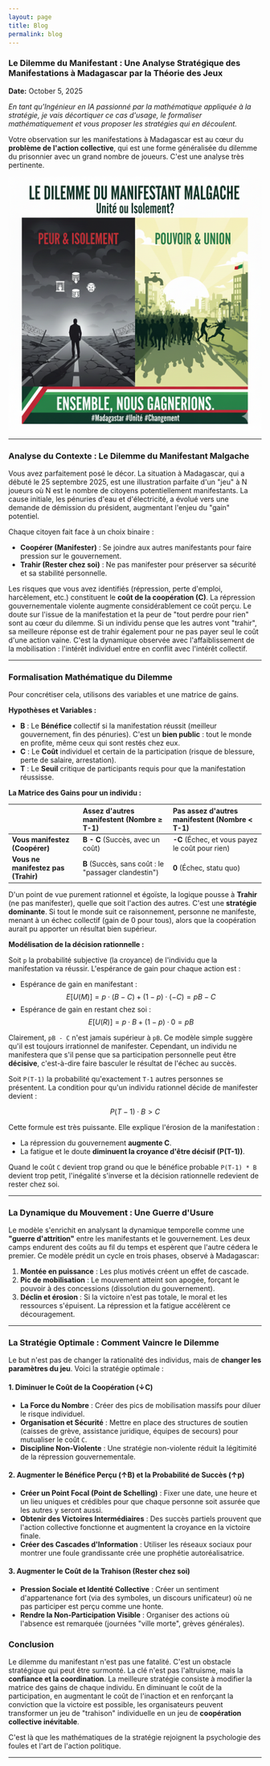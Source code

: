 ```yaml
---
layout: page
title: Blog
permalink: blog
---
```


### **Le Dilemme du Manifestant : Une Analyse Stratégique des Manifestations à Madagascar par la Théorie des Jeux**

**Date:** October 5, 2025

*En tant qu'Ingénieur en IA passionné par la mathématique appliquée à la stratégie, je vais décortiquer ce cas d'usage, le formaliser mathématiquement et vous proposer les stratégies qui en découlent.*

Votre observation sur les manifestations à Madagascar est au cœur du **problème de l'action collective**, qui est une forme généralisée du dilemme du prisonnier avec un grand nombre de joueurs. C'est une analyse très pertinente.

![Manifestation à Madagascar](./assets/img/mada.png)

---

### Analyse du Contexte : Le Dilemme du Manifestant Malgache

Vous avez parfaitement posé le décor. La situation à Madagascar, qui a débuté le 25 septembre 2025, est une illustration parfaite d'un "jeu" à N joueurs où N est le nombre de citoyens potentiellement manifestants. La cause initiale, les pénuries d'eau et d'électricité, a évolué vers une demande de démission du président, augmentant l'enjeu du "gain" potentiel.

Chaque citoyen fait face à un choix binaire :
* **Coopérer (Manifester)** : Se joindre aux autres manifestants pour faire pression sur le gouvernement.
* **Trahir (Rester chez soi)** : Ne pas manifester pour préserver sa sécurité et sa stabilité personnelle.

Les risques que vous avez identifiés (répression, perte d'emploi, harcèlement, etc.) constituent le **coût de la coopération (C)**. La répression gouvernementale violente augmente considérablement ce coût perçu. Le doute sur l'issue de la manifestation et la peur de "tout perdre pour rien" sont au cœur du dilemme. Si un individu pense que les autres vont "trahir", sa meilleure réponse est de trahir également pour ne pas payer seul le coût d'une action vaine. C'est la dynamique observée avec l'affaiblissement de la mobilisation : l'intérêt individuel entre en conflit avec l'intérêt collectif.

---

### Formalisation Mathématique du Dilemme

Pour concrétiser cela, utilisons des variables et une matrice de gains.

**Hypothèses et Variables :**
* **B** : Le **Bénéfice** collectif si la manifestation réussit (meilleur gouvernement, fin des pénuries). C'est un **bien public** : tout le monde en profite, même ceux qui sont restés chez eux.
* **C** : Le **Coût** individuel et certain de la participation (risque de blessure, perte de salaire, arrestation).
* **T** : Le **Seuil** critique de participants requis pour que la manifestation réussisse.

**La Matrice des Gains pour un individu :**

| | **Assez d'autres manifestent (Nombre ≥ T-1)** | **Pas assez d'autres manifestent (Nombre < T-1)** |
| :--- | :--- | :--- |
| **Vous manifestez (Coopérer)** | **B - C** (Succès, avec un coût) | **-C** (Échec, et vous payez le coût pour rien) |
| **Vous ne manifestez pas (Trahir)**| **B** (Succès, sans coût : le "passager clandestin") | **0** (Échec, statu quo) |

D'un point de vue purement rationnel et égoïste, la logique pousse à **Trahir** (ne pas manifester), quelle que soit l'action des autres. C'est une **stratégie dominante**. Si tout le monde suit ce raisonnement, personne ne manifeste, menant à un échec collectif (gain de 0 pour tous), alors que la coopération aurait pu apporter un résultat bien supérieur.

**Modélisation de la décision rationnelle :**

Soit `p` la probabilité subjective (la croyance) de l'individu que la manifestation va réussir. L'espérance de gain pour chaque action est :

* Espérance de gain en manifestant :
    $$E[U(M)] = p \cdot (B - C) + (1-p) \cdot (-C) = pB - C$$
* Espérance de gain en restant chez soi :
    $$E[U(R)] = p \cdot B + (1-p) \cdot 0 = pB$$

Clairement, `pB - C` n'est jamais supérieur à `pB`. Ce modèle simple suggère qu'il est toujours irrationnel de manifester. Cependant, un individu ne manifestera que s'il pense que sa participation personnelle peut être **décisive**, c'est-à-dire faire basculer le résultat de l'échec au succès.

Soit `P(T-1)` la probabilité qu'exactement `T-1` autres personnes se présentent. La condition pour qu'un individu rationnel décide de manifester devient :

$$P(T-1) \cdot B > C$$

Cette formule est très puissante. Elle explique l'érosion de la manifestation :
* La répression du gouvernement **augmente C**.
* La fatigue et le doute **diminuent la croyance d'être décisif (P(T-1))**.

Quand le coût `C` devient trop grand ou que le bénéfice probable `P(T-1) * B` devient trop petit, l'inégalité s'inverse et la décision rationnelle redevient de rester chez soi.

---

### La Dynamique du Mouvement : Une Guerre d'Usure

Le modèle s'enrichit en analysant la dynamique temporelle comme une **"guerre d'attrition"** entre les manifestants et le gouvernement. Les deux camps endurent des coûts au fil du temps et espèrent que l'autre cédera le premier. Ce modèle prédit un cycle en trois phases, observé à Madagascar:
1.  **Montée en puissance** : Les plus motivés créent un effet de cascade.
2.  **Pic de mobilisation** : Le mouvement atteint son apogée, forçant le pouvoir à des concessions (dissolution du gouvernement).
3.  **Déclin et érosion** : Si la victoire n'est pas totale, le moral et les ressources s'épuisent. La répression et la fatigue accélèrent ce découragement.

---

### La Stratégie Optimale : Comment Vaincre le Dilemme

Le but n'est pas de changer la rationalité des individus, mais de **changer les paramètres du jeu**. Voici la stratégie optimale :

#### 1. Diminuer le Coût de la Coopération (↓C)
* **La Force du Nombre** : Créer des pics de mobilisation massifs pour diluer le risque individuel.
* **Organisation et Sécurité** : Mettre en place des structures de soutien (caisses de grève, assistance juridique, équipes de secours) pour mutualiser le coût `C`.
* **Discipline Non-Violente** : Une stratégie non-violente réduit la légitimité de la répression gouvernementale.

#### 2. Augmenter le Bénéfice Perçu (↑B) et la Probabilité de Succès (↑p)
* **Créer un Point Focal (Point de Schelling)** : Fixer une date, une heure et un lieu uniques et crédibles pour que chaque personne soit assurée que les autres y seront aussi.
* **Obtenir des Victoires Intermédiaires** : Des succès partiels prouvent que l'action collective fonctionne et augmentent la croyance en la victoire finale.
* **Créer des Cascades d'Information** : Utiliser les réseaux sociaux pour montrer une foule grandissante crée une prophétie autoréalisatrice.

#### 3. Augmenter le Coût de la Trahison (Rester chez soi)
* **Pression Sociale et Identité Collective** : Créer un sentiment d'appartenance fort (via des symboles, un discours unificateur) où ne pas participer est perçu comme une honte.
* **Rendre la Non-Participation Visible** : Organiser des actions où l'absence est remarquée (journées "ville morte", grèves générales).

### Conclusion

Le dilemme du manifestant n'est pas une fatalité. C'est un obstacle stratégique qui peut être surmonté. La clé n'est pas l'altruisme, mais la **confiance et la coordination**. La meilleure stratégie consiste à modifier la matrice des gains de chaque individu. En diminuant le coût de la participation, en augmentant le coût de l'inaction et en renforçant la conviction que la victoire est possible, les organisateurs peuvent transformer un jeu de "trahison" individuelle en un jeu de **coopération collective inévitable**.

C'est là que les mathématiques de la stratégie rejoignent la psychologie des foules et l'art de l'action politique.

---